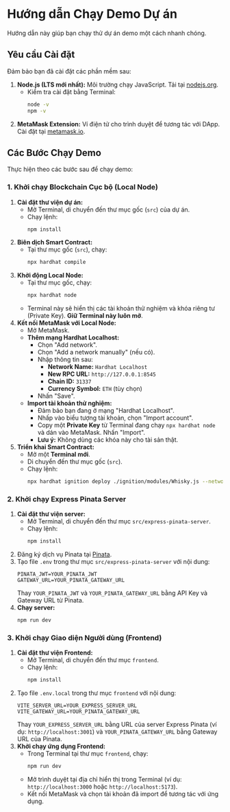 # Hướng dẫn Chạy Demo Dự án

Hướng dẫn này giúp bạn chạy thử dự án demo một cách nhanh chóng.

## Yêu cầu Cài đặt

Đảm bảo bạn đã cài đặt các phần mềm sau:

1.  **Node.js (LTS mới nhất):** Môi trường chạy JavaScript. Tải tại [nodejs.org](https://nodejs.org/).
    * Kiểm tra cài đặt bằng Terminal:
        ```bash
        node -v
        npm -v
        ```
2.  **MetaMask Extension:** Ví điện tử cho trình duyệt để tương tác với DApp. Cài đặt tại [metamask.io](https://metamask.io/).

## Các Bước Chạy Demo

Thực hiện theo các bước sau để chạy demo:

### 1. Khởi chạy Blockchain Cục bộ (Local Node)

1.  **Cài đặt thư viện dự án:**
    * Mở Terminal, di chuyển đến thư mục gốc (`src`) của dự án.
    * Chạy lệnh:
        ```bash
        npm install
        ```
2.  **Biên dịch Smart Contract:**
    * Tại thư mục gốc (`src`), chạy:
        ```bash
        npx hardhat compile
        ```
3.  **Khởi động Local Node:**
    * Tại thư mục gốc, chạy:
        ```bash
        npx hardhat node
        ```
    * Terminal này sẽ hiển thị các tài khoản thử nghiệm và khóa riêng tư (Private Key). **Giữ Terminal này luôn mở**.
4.  **Kết nối MetaMask với Local Node:**
    * Mở MetaMask.
    * **Thêm mạng Hardhat Localhost:**
        * Chọn "Add network".
        * Chọn "Add a network manually" (nếu có).
        * Nhập thông tin sau:
            * **Network Name:** `Hardhat Localhost`
            * **New RPC URL:** `http://127.0.0.1:8545`
            * **Chain ID:** `31337`
            * **Currency Symbol:** `ETH` (tùy chọn)
        * Nhấn "Save".
    * **Import tài khoản thử nghiệm:**
        * Đảm bảo bạn đang ở mạng "Hardhat Localhost".
        * Nhấp vào biểu tượng tài khoản, chọn "Import account".
        * Copy một **Private Key** từ Terminal đang chạy `npx hardhat node` và dán vào MetaMask. Nhấn "Import".
        * **Lưu ý:** Không dùng các khóa này cho tài sản thật.
5.  **Triển khai Smart Contract:**
    * Mở một **Terminal mới**.
    * Di chuyển đến thư mục gốc (`src`).
    * Chạy lệnh:
        ```bash
        npx hardhat ignition deploy ./ignition/modules/Whisky.js --network localhost
        ```

### 2. Khởi chạy Express Pinata Server

1.  **Cài đặt thư viện server:**
    * Mở Terminal, di chuyển đến thư mục `src/express-pinata-server`.
    * Chạy lệnh:
        ```bash
        npm install
        ```
2.  Đăng ký dịch vụ Pinata tại [Pinata](https://pinata.cloud/).
3.  Tạo file `.env` trong thư mục `src/express-pinata-server` với nội dung:
    ```
    PINATA_JWT=YOUR_PINATA_JWT
    GATEWAY_URL=YOUR_PINATA_GATEWAY_URL
    ```
    Thay `YOUR_PINATA_JWT` và `YOUR_PINATA_GATEWAY_URL` bằng API Key và Gateway URL từ Pinata.
4.  **Chạy server:**
    ```bash
    npm run dev
    ```

### 3. Khởi chạy Giao diện Người dùng (Frontend)

1.  **Cài đặt thư viện Frontend:**
    * Mở Terminal, di chuyển đến thư mục `frontend`.
    * Chạy lệnh:
        ```bash
        npm install
        ```
2.  Tạo file `.env.local` trong thư mục `frontend` với nội dung:
    ```
    VITE_SERVER_URL=YOUR_EXPRESS_SERVER_URL
    VITE_GATEWAY_URL=YOUR_PINATA_GATEWAY_URL
    ```
    Thay `YOUR_EXPRESS_SERVER_URL` bằng URL của server Express Pinata (ví dụ: `http://localhost:3001`) và `YOUR_PINATA_GATEWAY_URL` bằng Gateway URL của Pinata.
3.  **Khởi chạy ứng dụng Frontend:**
    * Trong Terminal tại thư mục `frontend`, chạy:
        ```bash
        npm run dev
        ```
    * Mở trình duyệt tại địa chỉ hiển thị trong Terminal (ví dụ: `http://localhost:3000` hoặc `http://localhost:5173`).
    * Kết nối MetaMask và chọn tài khoản đã import để tương tác với ứng dụng.
